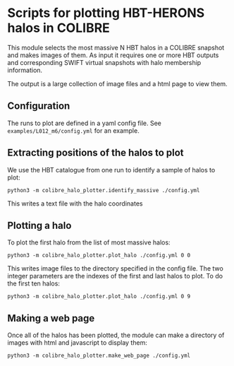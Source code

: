 # Scripts for plotting HBT-HERONS halos in COLIBRE

This module selects the most massive N HBT halos in a COLIBRE snapshot and
makes images of them. As input it requires one or more HBT outputs and
corresponding SWIFT virtual snapshots with halo membership information.

The output is a large collection of image files and a html page to view them.

## Configuration

The runs to plot are defined in a yaml config file. See
`examples/L012_m6/config.yml` for an example.

## Extracting positions of the halos to plot

We use the HBT catalogue from one run to identify a sample of halos to plot:
```
python3 -m colibre_halo_plotter.identify_massive ./config.yml
```
This writes a text file with the halo coordinates

## Plotting a halo

To plot the first halo from the list of most massive halos:
```
python3 -m colibre_halo_plotter.plot_halo ./config.yml 0 0
```
This writes image files to the directory specified in the config file. The
two integer parameters are the indexes of the first and last halos to plot.
To do the first ten halos:
```
python3 -m colibre_halo_plotter.plot_halo ./config.yml 0 9
```

## Making a web page

Once all of the halos has been plotted, the module can make a directory of
images with html and javascript to display them:
```
python3 -m colibre_halo_plotter.make_web_page ./config.yml
```
